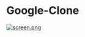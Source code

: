 # Google-Clone

[![screen.png](https://i.postimg.cc/G2x0wW0b/screen.png)](https://postimg.cc/PpJV1Fr7)
